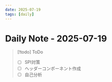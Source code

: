 ```yaml
---
date: 2025-07-19
tags: [daily]
---
```


# Daily Note - 2025-07-19

> [!todo] ToDo
> - [ ] SPI対策
> - [ ] ヘッダーコンポーネント作成
> - [ ] 自己分析

